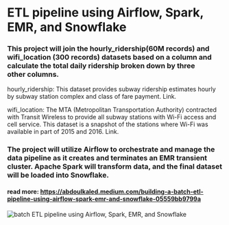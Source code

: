 # ETL pipeline using Airflow, Spark, EMR, and Snowflake
### This project will join the hourly_ridership(60M records) and wifi_location (300 records) datasets based on a column and calculate the total daily ridership broken down by three other columns.
hourly_ridership: This dataset provides subway ridership estimates hourly by subway station complex and class of fare payment. Link.

wifi_location: The MTA (Metropolitan Transportation Authority) contracted with Transit Wireless to provide all subway stations with Wi-Fi access and cell service. This dataset is a snapshot of the stations where Wi-Fi was available in part of 2015 and 2016. Link.

###  The project will utilize Airflow to orchestrate and manage the data pipeline as it creates and terminates an EMR transient cluster. Apache Spark will transform data, and the final dataset will be loaded into Snowflake.

#### read more:  https://abdoulkaled.medium.com/building-a-batch-etl-pipeline-using-airflow-spark-emr-and-snowflake-05559bb9799a


![batch ETL pipeline using Airflow, Spark, EMR, and Snowflake](https://github.com/gakas14/Batch-Data-Pipeline-using-Airflow-Spark-EMR-Snowflake/assets/74584964/37356d36-4c76-44a5-84be-20a5432a7385)
